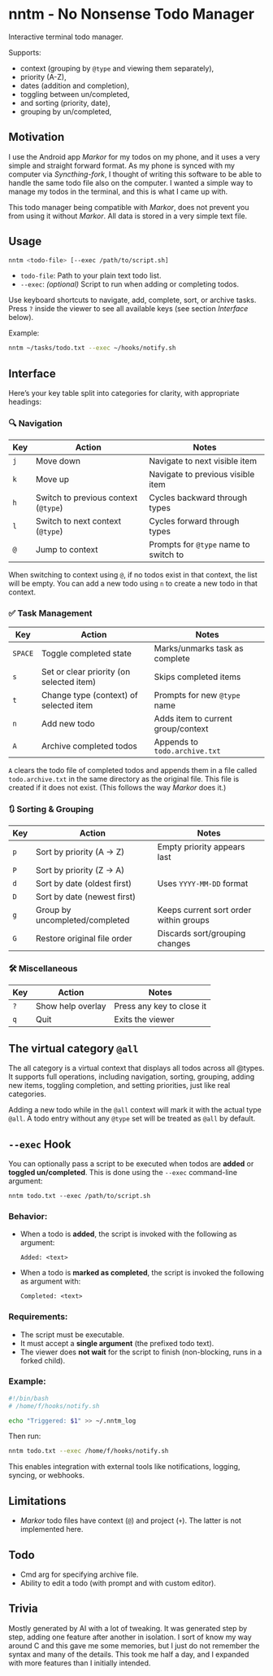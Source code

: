 # nntm - No Nonsense Todo Manager

Interactive terminal todo manager.

Supports:

- context (grouping by `@type` and viewing them separately),
- priority (A-Z),
- dates (addition and completion),
- toggling between un/completed,
- and sorting (priority, date),
- grouping by un/completed,

## Motivation

I use the Android app _Markor_ for my todos on my phone, and it uses a very simple and straight forward format. As my phone is synced with my computer via _Syncthing-fork_, I thought of writing this software to be able to handle the same todo file also on the computer. I wanted a simple way to manage my todos in the terminal, and this is what I came up with.

This todo manager being compatible with _Markor_, does not prevent you from using it without _Markor_. All data is stored in a very simple text file.

## Usage

```bash
nntm <todo-file> [--exec /path/to/script.sh]
```

- `todo-file`: Path to your plain text todo list.
- `--exec`: _(optional)_ Script to run when adding or completing todos.

Use keyboard shortcuts to navigate, add, complete, sort, or archive tasks. Press `?` inside the viewer to see all available keys (see section _Interface_ below).

Example:

```bash
nntm ~/tasks/todo.txt --exec ~/hooks/notify.sh
```

## Interface

Here’s your key table split into categories for clarity, with appropriate headings:

### 🔍 Navigation

| Key | Action                               | Notes                                 |
| --- | ------------------------------------ | ------------------------------------- |
| `j` | Move down                            | Navigate to next visible item         |
| `k` | Move up                              | Navigate to previous visible item     |
| `h` | Switch to previous context (`@type`) | Cycles backward through types         |
| `l` | Switch to next context (`@type`)     | Cycles forward through types          |
| `@` | Jump to context                      | Prompts for `@type` name to switch to |

When switching to context using `@`, if no todos exist in that context, the list will be empty. You can add a new todo using `n` to create a new todo in that context.

### ✅ Task Management

| Key     | Action                                   | Notes                              |
| ------- | ---------------------------------------- | ---------------------------------- |
| `SPACE` | Toggle completed state                   | Marks/unmarks task as complete     |
| `s`     | Set or clear priority (on selected item) | Skips completed items              |
| `t`     | Change type (context) of selected item   | Prompts for new `@type` name       |
| `n`     | Add new todo                             | Adds item to current group/context |
| `A`     | Archive completed todos                  | Appends to `todo.archive.txt`      |

`A` clears the todo file of completed todos and appends them in a file called `todo.archive.txt` in the same directory as the original file. This file is created if it does not exist. (This follows the way _Markor_ does it.)

### 🔃 Sorting & Grouping

| Key | Action                         | Notes                                  |
| --- | ------------------------------ | -------------------------------------- |
| `p` | Sort by priority (A → Z)       | Empty priority appears last            |
| `P` | Sort by priority (Z → A)       |                                        |
| `d` | Sort by date (oldest first)    | Uses `YYYY-MM-DD` format               |
| `D` | Sort by date (newest first)    |                                        |
| `g` | Group by uncompleted/completed | Keeps current sort order within groups |
| `G` | Restore original file order    | Discards sort/grouping changes         |

### 🛠 Miscellaneous

| Key | Action            | Notes                     |
| --- | ----------------- | ------------------------- |
| `?` | Show help overlay | Press any key to close it |
| `q` | Quit              | Exits the viewer          |

## The virtual category `@all`

The all category is a virtual context that displays all todos across all @types. It supports full operations, including navigation, sorting, grouping, adding new items, toggling completion, and setting priorities, just like real categories.

Adding a new todo while in the `@all` context will mark it with the actual type `@all`. A todo entry without any `@type` set will be treated as `@all` by default.

## `--exec` Hook

You can optionally pass a script to be executed when todos are **added** or **toggled un/completed**. This is done using the `--exec` command-line argument:

```
nntm todo.txt --exec /path/to/script.sh
```

### Behavior:

- When a todo is **added**, the script is invoked with the following as argument:

  ```
  Added: <text>
  ```

- When a todo is **marked as completed**, the script is invoked the following as argument with:

  ```
  Completed: <text>
  ```

### Requirements:

- The script must be executable.
- It must accept a **single argument** (the prefixed todo text).
- The viewer does **not wait** for the script to finish (non-blocking, runs in a forked child).

### Example:

```bash
#!/bin/bash
# /home/f/hooks/notify.sh

echo "Triggered: $1" >> ~/.nntm_log
```

Then run:

```bash
nntm todo.txt --exec /home/f/hooks/notify.sh
```

This enables integration with external tools like notifications, logging, syncing, or webhooks.

## Limitations

- _Markor_ todo files have context (`@`) and project (`+`). The latter is not implemented here.

## Todo

- Cmd arg for specifying archive file.
- Ability to edit a todo (with prompt and with custom editor).

## Trivia

Mostly generated by AI with a lot of tweaking. It was generated step by step, adding one feature after another in isolation. I sort of know my way around C and this gave me some memories, but I just do not remember the syntax and many of the details. This took me half a day, and I expanded with more features than I initially intended.
